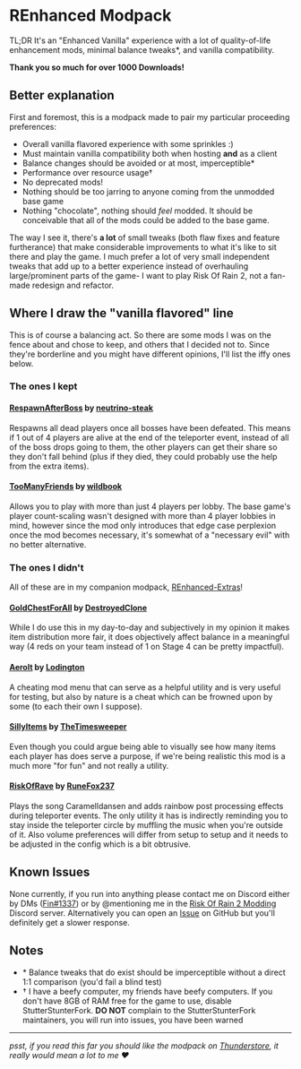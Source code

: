 # REnhanced Modpack

TL;DR It's an "Enhanced Vanilla" experience with a lot of quality-of-life enhancement mods, minimal balance tweaks\*, and vanilla compatibility.

**Thank you so much for over 1000 Downloads!**

## Better explanation

First and foremost, this is a modpack made to pair my particular proceeding preferences:

- Overall vanilla flavored experience with some sprinkles :)
- Must maintain vanilla compatibility both when hosting **and** as a client
- Balance changes should be avoided or at most, imperceptible\*
- Performance over resource usage†
- No deprecated mods!
- Nothing should be too jarring to anyone coming from the unmodded base game
- Nothing "chocolate", nothing should *feel* modded. It should be conceivable that all of the mods could be added to the base game.

The way I see it, there's **a lot** of small tweaks (both flaw fixes and feature furtherance) that make considerable improvements to what it's like to sit there and play the game. I much prefer a lot of very small independent tweaks that add up to a better experience instead of overhauling large/prominent parts of the game- I want to play Risk Of Rain 2, not a fan-made redesign and refactor.

## Where I draw the "vanilla flavored" line

This is of course a balancing act. So there are some mods I was on the fence about and chose to keep, and others that I decided not to. Since they're borderline and you might have different opinions, I'll list the iffy ones below.

### The ones I kept

#### [RespawnAfterBoss](https://thunderstore.io/package/neutrino-steak/RespawnAfterBoss/) by [neutrino-steak](https://thunderstore.io/package/neutrino-steak/)

Respawns all dead players once all bosses have been defeated. This means if 1 out of 4 players are alive at the end of the teleporter event, instead of all of the boss drops going to them, the other players can get their share so they don't fall behind (plus if they died, they could probably use the help from the extra items).

#### [TooManyFriends](https://thunderstore.io/package/wildbook/TooManyFriends/) by [wildbook](https://thunderstore.io/package/wildbook/)

Allows you to play with more than just 4 players per lobby. The base game's player count-scaling wasn't designed with more than 4 player lobbies in mind, however since the mod only introduces that edge case perplexion once the mod becomes necessary, it's somewhat of a "necessary evil" with no better alternative.

### The ones I didn't

All of these are in my companion modpack, [REnhanced-Extras](https://thunderstore.io/package/fin/REnhanced-Extras)!

#### [GoldChestForAll](https://thunderstore.io/package/DestroyedClone/GoldChestForAll/) by [DestroyedClone](https://thunderstore.io/package/DestroyedClone/)

While I do use this in my day-to-day and subjectively in my opinion it makes item distribution more fair, it does objectively affect balance in a meaningful way (4 reds on your team instead of 1 on Stage 4 can be pretty impactful).

#### [Aerolt](https://thunderstore.io/package/Lodington/Aerolt/) by [Lodington](https://thunderstore.io/package/Lodington/)

A cheating mod menu that can serve as a helpful utility and is very useful for testing, but also by nature is a cheat which can be frowned upon by some (to each their own I suppose).

#### [SillyItems](https://thunderstore.io/package/TheTimesweeper/SillyItems/) by [TheTimesweeper](https://thunderstore.io/package/TheTimesweeper/)

Even though you could argue being able to visually see how many items each player has does serve a purpose, if we're being realistic this mod is a much more "for fun" and not really a utility.

#### [RiskOfRave](https://thunderstore.io/package/RuneFox237/RiskOfRave/) by [RuneFox237](https://thunderstore.io/package/RuneFox237/)

Plays the song Caramelldansen and adds rainbow post processing effects during teleporter events. The only utility it has is indirectly reminding you to stay inside the teleporter circle by muffling the music when you're outside of it. Also volume preferences will differ from setup to setup and it needs to be adjusted in the config which is a bit obtrusive.

## Known Issues

None currently, if you run into anything please contact me on Discord either by DMs ([Fin#1337](https://discord.com/users/386945522608373785)) or by @mentioning me in the [Risk Of Rain 2 Modding](https://discord.com/invite/5MbXZvd) Discord server.
Alternatively you can open an [Issue](https://github.com/fins-mods/REnhanced/issues/new) on GitHub but you'll definitely get a slower response.

## Notes

- \* Balance tweaks that do exist should be imperceptible without a direct 1:1 comparison (you'd fail a blind test)
- † I have a beefy computer, my friends have beefy computers. If you don't have 8GB of RAM free for the game to use, disable StutterStunterFork. **DO NOT** complain to the StutterStunterFork maintainers, you will run into issues, you have been warned

---

*psst, if you read this far you should like the modpack on [Thunderstore](https://thunderstore.io/package/fin/REnhanced/#), it really would mean a lot to me ♥*
